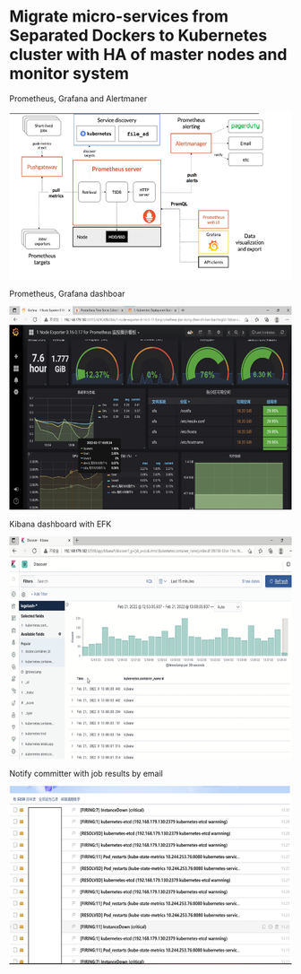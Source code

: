 # Migrate micro-services from Separated Dockers to Kubernetes cluster with HA of master nodes and monitor system

Prometheus, Grafana and Alertmaner

<img src="pics/2/0.jpg" width="600" height="300"> 

Prometheus, Grafana dashboar

<img src="pics/2/1.jpg" width="600" height="363">

Kibana dashboard with EFK

<img src="pics/2/4.jpg" width="600" height="397">

Notify committer with job results by email

<img src="pics/2/3.jpg" width="600" height="318">
